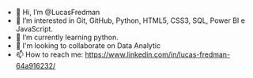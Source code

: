 - 👋 Hi, I’m @LucasFredman
- 👀 I’m interested in  Git, GitHub, Python, HTML5, CSS3, SQL, Power BI e JavaScript.
- 🌱 I’m currently learning python.
- 💞️ I'm looking to collaborate on Data Analytic
- 📫 How to reach me: https://www.linkedin.com/in/lucas-fredman-64a916232/

<!---
LucasFredman/LucasFredman is a ✨ special ✨ repository because its `README.md` (this file) appears on your GitHub profile.
You can click the Preview link to take a look at your changes.
--->
